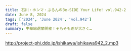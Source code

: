 ```yaml
---
title: 石川・ホンマ・ぶるんのBe-SIDE Your Life! vol.942-2
date: June 8, 2024
tags: ['2024', 'June 2024', 'vol.942']
draft: false
summary: 中華総選挙開催！そもそも差が大きく…
---
```


http://project-phi.ddo.jp/ishikawa/ishikawa942_2.mp3

